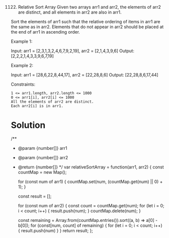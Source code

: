 1122. Relative Sort Array
Given two arrays arr1 and arr2, the elements of arr2 are distinct, and all elements in arr2 are also in arr1.

Sort the elements of arr1 such that the relative ordering of items in arr1 are the same as in arr2. Elements that do not appear in arr2 should be placed at the end of arr1 in ascending order.

 

Example 1:

Input: arr1 = [2,3,1,3,2,4,6,7,9,2,19], arr2 = [2,1,4,3,9,6]
Output: [2,2,2,1,4,3,3,9,6,7,19]

Example 2:

Input: arr1 = [28,6,22,8,44,17], arr2 = [22,28,8,6]
Output: [22,28,8,6,17,44]

 

Constraints:

    1 <= arr1.length, arr2.length <= 1000
    0 <= arr1[i], arr2[i] <= 1000
    All the elements of arr2 are distinct.
    Each arr2[i] is in arr1.

# Solution
/**
 * @param {number[]} arr1
 * @param {number[]} arr2
 * @return {number[]}
 */
var relativeSortArray = function(arr1, arr2) {
    const countMap = new Map();

    for (const num of arr1) {
        countMap.set(num, (countMap.get(num) || 0) + 1);
    }

    const result = [];

    for (const num of arr2) {
        const count = countMap.get(num);
        for (let i = 0; i < count; i++) {
            result.push(num);
        }
        countMap.delete(num);
    }

    const remaining = Array.from(countMap.entries()).sort((a, b) => a[0] - b[0]);
    for (const[num, count] of remaining) {
        for (let i = 0; i < count; i++) {
            result.push(num)
        }
    }
    return result;
};

